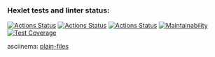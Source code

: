 ### Hexlet tests and linter status:
[![Actions Status](https://github.com/Kemononya/fullstack-javascript-project-lvl2/workflows/eslint-test/badge.svg)](https://github.com/Kemononya/fullstack-javascript-project-lvl2/actions)
[![Actions Status](https://github.com/Kemononya/fullstack-javascript-project-lvl2/workflows/jest-test/badge.svg)](https://github.com/Kemononya/fullstack-javascript-project-lvl2/actions)
[![Actions Status](https://github.com/Kemononya/fullstack-javascript-project-lvl2/workflows/hexlet-check/badge.svg)](https://github.com/Kemononya/fullstack-javascript-project-lvl2/actions)
[![Maintainability](https://api.codeclimate.com/v1/badges/b41577901c2c777e7ecd/maintainability)](https://codeclimate.com/github/Kemononya/fullstack-javascript-project-lvl2/maintainability)
[![Test Coverage](https://api.codeclimate.com/v1/badges/b41577901c2c777e7ecd/test_coverage)](https://codeclimate.com/github/Kemononya/fullstack-javascript-project-lvl2/test_coverage)

asciinema: [plain-files](https://asciinema.org/a/HKuNvRDKYtaGqab13G4Y6my49)